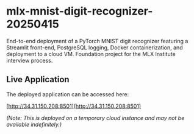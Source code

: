 # mlx-mnist-digit-recognizer-20250415
End-to-end deployment of a PyTorch MNIST digit recognizer featuring a Streamlit front-end, PostgreSQL logging, Docker containerization, and deployment to a cloud VM. Foundation project for the MLX Institute interview process.

## Live Application

The deployed application can be accessed here:

[http://34.31.150.208:8501](http://34.31.150.208:8501)

*(Note: This is deployed on a temporary cloud instance and may not be available indefinitely.)*
